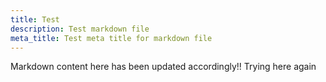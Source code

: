 ```yaml
---
title: Test
description: Test markdown file
meta_title: Test meta title for markdown file
---
```


Markdown content here has been updated accordingly!!
Trying here again

